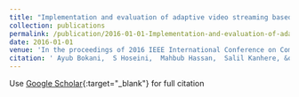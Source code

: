 ```yaml
---
title: "Implementation and evaluation of adaptive video streaming based on Markov decision process"
collection: publications
permalink: /publication/2016-01-01-Implementation-and-evaluation-of-adaptive-video-streaming-based-on-Markov-decision-process
date: 2016-01-01
venue: 'In the proceedings of 2016 IEEE International Conference on Communications (ICC)'
citation: ' Ayub Bokani,  S Hoseini,  Mahbub Hassan,  Salil Kanhere, &quot;Implementation and evaluation of adaptive video streaming based on Markov decision process.&quot; In the proceedings of 2016 IEEE International Conference on Communications (ICC), 2016.'
---
```

Use [Google Scholar](https://scholar.google.com/scholar?q=Implementation+and+evaluation+of+adaptive+video+streaming+based+on+Markov+decision+process){:target="_blank"} for full citation